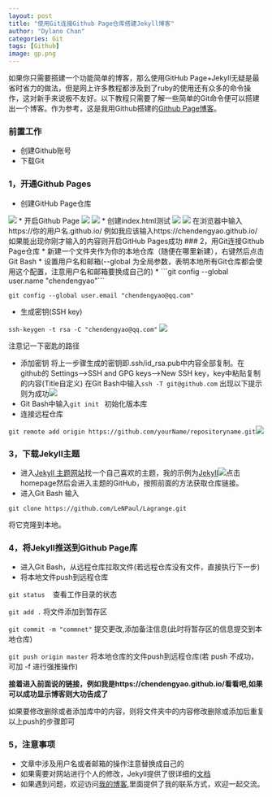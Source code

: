 ```yaml
---
layout: post
title: "使用Git连接Github Page仓库搭建Jekyll博客"
author: "Dylano Chan"
categories: Git
tags: [Github]
image: gp.png
---
```



如果你只需要搭建一个功能简单的博客，那么使用GitHub Page+Jekyll无疑是最省时省力的做法，但是网上许多教程都涉及到了ruby的使用还有众多的命令操作，这对新手来说极不友好。以下教程只需要了解一些简单的Git命令便可以搭建出一个博客。作为参考，这是我用Github搭建的[Github Page博客](https://chendengyao.github.io/)。
### 前置工作
* 创建Github账号
* 下载Git
### 1，开通Github Pages
* 创建GitHub Page仓库
<img src="{{ site.github.url }}/assets/img/gp1.png">
* 开启Github Page
<img src="{{ site.github.url }}/assets/img/gp2.png">
<img src="{{ site.github.url }}/assets/img/gp3.png">
* 创建index.html测试
<img src="{{ site.github.url }}/assets/img/gp4.png">
<img src="{{ site.github.url }}/assets/img/gp5.png">
在浏览器中输入https://你的用户名.github.io/  例如我应该输入https://chendengyao.github.io/
如果能出现你刚才输入的内容则开启GitHub Pages成功
### 2，用Git连接Github Page仓库
* 新建一个文件夹作为你的本地仓库（随便在哪里新建），右键然后点击Git Bash
* 设置用户名和邮箱(--global 为全局参数，表明本地所有Git仓库都会使用这个配置，注意用户名和邮箱要换成自己的)
* 
```git config --global user.name "chendengyao"```

```git config --global user.email "chendengyao@qq.com"```
* 生成密钥(SSH key)
  
```ssh-keygen -t rsa -C "chendengyao@qq.com"```
<img src="{{ site.github.url }}/assets/img/gp6.png">

注意记一下密匙的路径
* 添加密钥 将上一步骤生成的密钥即.ssh/id_rsa.pub中内容全部复制。在github的 Settings-->SSH and GPG keys-->New SSH key，key中粘贴复制的内容(Title自定义)
在Git Bash中输入```ssh -T git@github.com```
出现以下提示则为成功<img src="{{ site.github.url }}/assets/img/gp7.png">
* Git Bash中输入```git init ``` 初始化版本库
* 连接远程仓库 

```git remote add origin https://github.com/yourName/repositoryname.git```<img src="{{ site.github.url }}/assets/img/gp8.png">
### 3，下载Jekyll主题
* 进入[Jekyll 主题网站](http://jekyllthemes.org/)找一个自己喜欢的主题，我的示例为[Jekyll](http://jekyllthemes.org/themes/lagrange/)<img src="{{ site.github.url }}/assets/img/gp9.png">点击homepage然后会进入主题的GitHub，按照前面的方法获取仓库链接。
* 进入Git Bash 输入
  
```git clone https://github.com/LeNPaul/Lagrange.git```

将它克隆到本地。
### 4，将Jekyll推送到Github Page库
* 进入Git Bash，从远程仓库拉取文件(若远程仓库没有文件，直接执行下一步)
* 将本地文件push到远程仓库

```git status　```    查看工作目录的状态

```git add .```    将文件添加到暂存区

```git commit -m "commnet"```    提交更改,添加备注信息(此时将暂存区的信息提交到本地仓库)

```git push origin master```    将本地仓库的文件push到远程仓库(若 push 不成功，可加 -f 进行强推操作)

**接着进入前面说的链接，例如我是https://chendengyao.github.io/看看吧,如果可以成功显示博客则大功告成了**

如果要修改删除或者添加库中的内容，则将文件夹中的内容修改删除或添加后重复以上push的步骤即可
### 5，注意事项
* 文章中涉及用户名或者邮箱的操作注意替换成自己的
* 如果需要对网站进行个人的修改，Jekyll提供了很详细的[文档](http://jekyllcn.com/docs/home/)
* 如果遇到问题，欢迎访问[我的博客](https://chendengyao.github.io/),里面提供了我的联系方式，欢迎一起交流。


